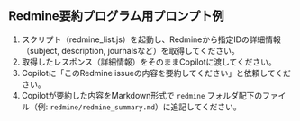 ## Redmine要約プログラム用プロンプト例

1. スクリプト（redmine_list.js）を起動し、Redmineから指定IDの詳細情報（subject, description, journalsなど）を取得してください。
2. 取得したレスポンス（詳細情報）をそのままCopilotに渡してください。
3. Copilotに「このRedmine issueの内容を要約してください」と依頼してください。
4. Copilotが要約した内容をMarkdown形式で `redmine` フォルダ配下のファイル（例: `redmine/redmine_summary.md`）に追記してください。
